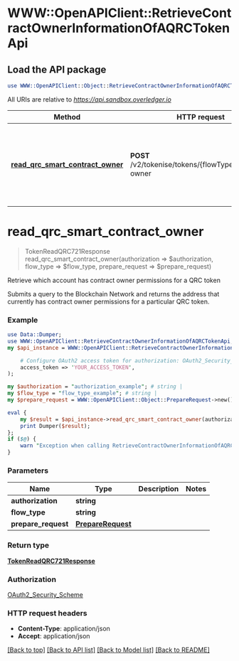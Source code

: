 # WWW::OpenAPIClient::RetrieveContractOwnerInformationOfAQRCTokenApi

## Load the API package
```perl
use WWW::OpenAPIClient::Object::RetrieveContractOwnerInformationOfAQRCTokenApi;
```

All URIs are relative to *https://api.sandbox.overledger.io*

Method | HTTP request | Description
------------- | ------------- | -------------
[**read_qrc_smart_contract_owner**](RetrieveContractOwnerInformationOfAQRCTokenApi.md#read_qrc_smart_contract_owner) | **POST** /v2/tokenise/tokens/{flowType}/contract-owner | Retrieve which account has contract owner permissions for a QRC token


# **read_qrc_smart_contract_owner**
> TokenReadQRC721Response read_qrc_smart_contract_owner(authorization => $authorization, flow_type => $flow_type, prepare_request => $prepare_request)

Retrieve which account has contract owner permissions for a QRC token

Submits a query to the Blockchain Network and returns the address that currently has contract owner permissions for a particular QRC token.

### Example
```perl
use Data::Dumper;
use WWW::OpenAPIClient::RetrieveContractOwnerInformationOfAQRCTokenApi;
my $api_instance = WWW::OpenAPIClient::RetrieveContractOwnerInformationOfAQRCTokenApi->new(

    # Configure OAuth2 access token for authorization: OAuth2_Security_Scheme
    access_token => 'YOUR_ACCESS_TOKEN',
);

my $authorization = "authorization_example"; # string | 
my $flow_type = "flow_type_example"; # string | 
my $prepare_request = WWW::OpenAPIClient::Object::PrepareRequest->new(); # PrepareRequest | 

eval {
    my $result = $api_instance->read_qrc_smart_contract_owner(authorization => $authorization, flow_type => $flow_type, prepare_request => $prepare_request);
    print Dumper($result);
};
if ($@) {
    warn "Exception when calling RetrieveContractOwnerInformationOfAQRCTokenApi->read_qrc_smart_contract_owner: $@\n";
}
```

### Parameters

Name | Type | Description  | Notes
------------- | ------------- | ------------- | -------------
 **authorization** | **string**|  | 
 **flow_type** | **string**|  | 
 **prepare_request** | [**PrepareRequest**](PrepareRequest.md)|  | 

### Return type

[**TokenReadQRC721Response**](TokenReadQRC721Response.md)

### Authorization

[OAuth2_Security_Scheme](../README.md#OAuth2_Security_Scheme)

### HTTP request headers

 - **Content-Type**: application/json
 - **Accept**: application/json

[[Back to top]](#) [[Back to API list]](../README.md#documentation-for-api-endpoints) [[Back to Model list]](../README.md#documentation-for-models) [[Back to README]](../README.md)

